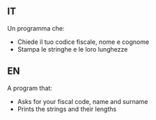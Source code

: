 ## IT
Un programma che:
- Chiede il tuo codice fiscale, nome e cognome
- Stampa le stringhe e le loro lunghezze
## EN
A program that:
- Asks for your fiscal code, name and surname
- Prints the strings and their lengths